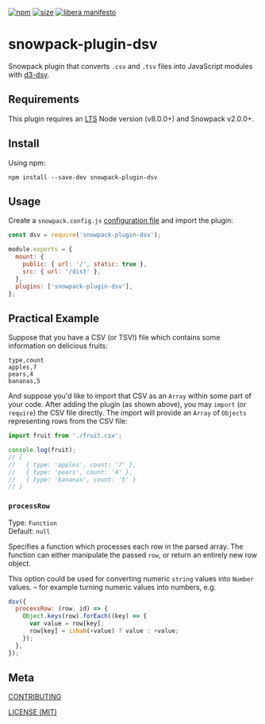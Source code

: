 [npm]: https://img.shields.io/npm/v/snowpack-plugin-dsv
[npm-url]: https://www.npmjs.com/package/snowpack-plugin-dsv
[size]: https://packagephobia.now.sh/badge?p=snowpack-plugin-dsv
[size-url]: https://packagephobia.now.sh/result?p=snowpack-plugin-dsv

[![npm][npm]][npm-url]
[![size][size]][size-url]
[![libera manifesto](https://img.shields.io/badge/libera-manifesto-lightgrey.svg)](https://liberamanifesto.com)

# snowpack-plugin-dsv

Snowpack plugin that converts `.csv` and `.tsv` files into JavaScript modules with [d3-dsv](https://github.com/d3/d3-dsv).

## Requirements

This plugin requires an [LTS](https://github.com/nodejs/Release) Node version (v8.0.0+) and Snowpack v2.0.0+.

## Install

Using npm:

```console
npm install --save-dev snowpack-plugin-dsv
```

## Usage

Create a `snowpack.config.js` [configuration file](https://www.snowpack.dev/reference/configuration) and import the plugin:

```js
const dsv = require('snowpack-plugin-dsv');

module.exports = {
  mount: {
    public: { url: '/', static: true },
    src: { url: '/dist' },
  },
  plugins: ['snowpack-plugin-dsv'],
};
```

## Practical Example

Suppose that you have a CSV (or TSV!) file which contains some information on delicious fruits:

```csv
type,count
apples,7
pears,4
bananas,5
```

And suppose you'd like to import that CSV as an `Array` within some part of your code. After adding the plugin (as shown above), you may `import` (or `require`) the CSV file directly. The import will provide an `Array` of `Objects` representing rows from the CSV file:

```js
import fruit from './fruit.csv';

console.log(fruit);
// [
//   { type: 'apples', count: '7' },
//   { type: 'pears', count: '4' },
//   { type: 'bananas', count: '5' }
// ]
```

### `processRow`

Type: `Function`<br>
Default: `null`

Specifies a function which processes each row in the parsed array. The function can either manipulate the passed `row`, or return an entirely new row object.

This option could be used for converting numeric `string` values into `Number` values. – for example turning numeric values into numbers, e.g.

```js
dsv({
  processRow: (row, id) => {
    Object.keys(row).forEach((key) => {
      var value = row[key];
      row[key] = isNaN(+value) ? value : +value;
    });
  },
});
```

## Meta

[CONTRIBUTING](./.github/CONTRIBUTING.md)

[LICENSE (MIT)](./LICENSE)
